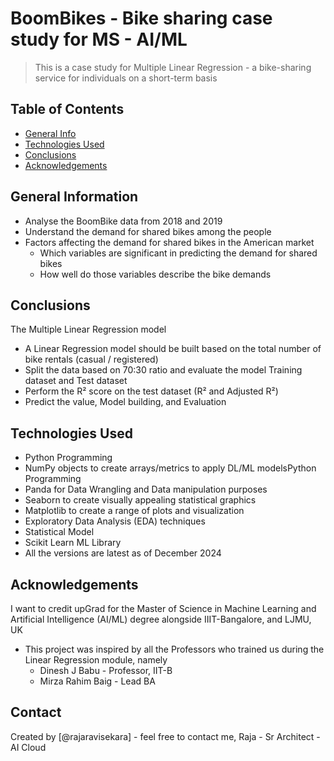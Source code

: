# BoomBikes - Bike sharing case study for MS - AI/ML
> This is a case study for Multiple Linear Regression - a bike-sharing service for individuals on a short-term basis

## Table of Contents
* [General Info](#general-information)
* [Technologies Used](#technologies-used)
* [Conclusions](#conclusions)
* [Acknowledgements](#acknowledgements)

<!-- You can include any other section that is pertinent to your problem -->

## General Information
- Analyse the BoomBike data from 2018 and 2019
- Understand the demand for shared bikes among the people
- Factors affecting the demand for shared bikes in the American market
  - Which variables are significant in predicting the demand for shared bikes
  - How well do those variables describe the bike demands
  
<!-- You don't have to answer all the questions - just the ones relevant to your project. -->

## Conclusions
The Multiple Linear Regression model
- A Linear Regression model should be built based on the total number of bike rentals (casual / registered)
- Split the data based on 70:30 ratio and evaluate the model Training dataset and Test dataset
- Perform the R² score on the test dataset (R² and Adjusted R²)
- Predict the value, Model building, and Evaluation

<!-- You don't have to answer all the questions - just the ones relevant to your project. -->


## Technologies Used
- Python Programming
- NumPy objects to create arrays/metrics to apply DL/ML modelsPython Programming
- Panda for Data Wrangling and Data manipulation purposes
- Seaborn to create visually appealing statistical graphics
- Matplotlib to create a range of plots and visualization
- Exploratory Data Analysis (EDA) techniques
- Statistical Model
- Scikit Learn ML Library
- All the versions are latest as of December 2024

<!-- As the library versions keep on changing, it is recommended to mention the version of the library used in this project -->

## Acknowledgements
I want to credit upGrad for the Master of Science in Machine Learning and Artificial Intelligence (AI/ML) degree alongside IIIT-Bangalore, and LJMU, UK
- This project was inspired by all the Professors who trained us during the Linear Regression module, namely
  - Dinesh J Babu - Professor, IIT-B
  - Mirza Rahim Baig - Lead BA


## Contact
Created by [@rajaravisekara] - feel free to contact me, Raja - Sr Architect - AI Cloud


<!-- Optional -->
<!-- ## License -->
<!-- This project is open source and available under the [... License](). -->

<!-- You don't have to include all sections - just the one's relevant to your project -->
